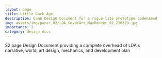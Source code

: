 ```yaml
---
layout: page
title: Little Dark Age
description: Game Design Document for a rogue-lite prototype codenamed "Little Dark Age"
img: assets/img/paper_02/LDA_CoverArt_MaxRender_02_230323.jpg
importance: 2
category: design docs
---
```


32 page Design Document providing a complete overhead of LDA's narrative, world, art design, mechanics, and development plan

<object data="{{ site.url }}{{ site.baseurl }}/assets/pdf/gdd_littledarkage.pdf" width="800" height="500" type='application/pdf'></object>



